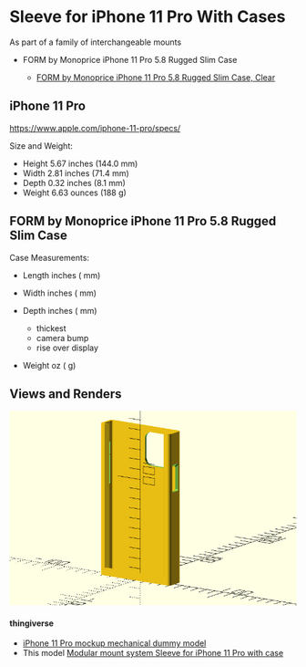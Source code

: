 Sleeve for iPhone 11 Pro With Cases
===================================

As part of a family of interchangeable mounts

-	FORM by Monoprice iPhone 11 Pro 5.8 Rugged Slim Case

	-	[FORM by Monoprice iPhone 11 Pro 5.8 Rugged Slim Case, Clear](https://www.monoprice.com/product?c_id=309&cp_id=30901&cs_id=3090101&p_id=39619)

<!-- -  Incipio DualPro Dual Layer Case for Apple iPhone 11 Pro - [Incipio DualPro Case](https://www.amazon.com/Incipio-DualPro-Flexible-Shock-Absorbing-Drop-Protection/dp/B07WDYZ9N8/) -->

<!--    -   [Product page](https://incipio.com/cases/iphone-cases/iphone-11-pro-cases/dualpro-platinum-iphone-11-pro-case.html) -->

iPhone 11 Pro
-------------

https://www.apple.com/iphone-11-pro/specs/

Size and Weight:

-	Height 5.67 inches (144.0 mm)
-	Width 2.81 inches (71.4 mm)
-	Depth 0.32 inches (8.1 mm)
-	Weight 6.63 ounces (188 g)

FORM by Monoprice iPhone 11 Pro 5.8 Rugged Slim Case
----------------------------------------------------

Case Measurements:

-	Length inches ( mm)
-	Width inches ( mm)
-	Depth inches ( mm)

	-	thickest
	-	camera bump
	-	rise over display

-	Weight oz ( g)

Views and Renders
-----------------

![front view render](img/front_view_sleeve_render.png)

#### thingiverse

-	[iPhone 11 Pro mockup mechanical dummy model](https://www.thingiverse.com/thing:3865803)
-	This model [Modular mount system Sleeve for iPhone 11 Pro with case](https://www.thingiverse.com/thing:3865844)
